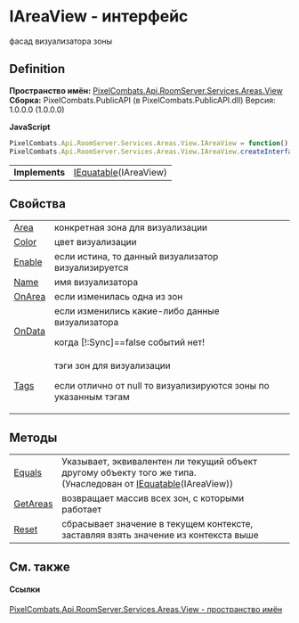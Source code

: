 # IAreaView - интерфейс


фасад визуализатора зоны



## Definition
**Пространство имён:** <a href="d42615c4-2647-6043-f483-ab072442c0ce">PixelCombats.Api.RoomServer.Services.Areas.View</a>  
**Сборка:** PixelCombats.PublicAPI (в PixelCombats.PublicAPI.dll) Версия: 1.0.0.0 (1.0.0.0)

**JavaScript**
``` JavaScript
PixelCombats.Api.RoomServer.Services.Areas.View.IAreaView = function();
PixelCombats.Api.RoomServer.Services.Areas.View.IAreaView.createInterface('PixelCombats.Api.RoomServer.Services.Areas.View.IAreaView');
```

<table><tr><td><strong>Implements</strong></td><td><a href="https://learn.microsoft.com/dotnet/api/system.iequatable-1" target="_blank" rel="noopener noreferrer">IEquatable</a>(IAreaView)</td></tr>
</table>



## Свойства
<table>
<tr>
<td><a href="37e5ef82-74c0-d867-5417-315da2a3af7e">Area</a></td>
<td>конкретная зона для визуализации</td></tr>
<tr>
<td><a href="b00812cf-a66b-510f-4d9d-f40f5b3fe63b">Color</a></td>
<td>цвет визуализации</td></tr>
<tr>
<td><a href="626640fb-f240-dadd-140c-a30905742f0d">Enable</a></td>
<td>если истина, то данный визуализатор визуализируется</td></tr>
<tr>
<td><a href="41a8f7a1-3a32-9104-d7cc-d462fbc3303b">Name</a></td>
<td>имя визуализатора</td></tr>
<tr>
<td><a href="0d279721-41cf-8556-8485-0eaa4bc8cc8d">OnArea</a></td>
<td>если изменилась одна из зон</td></tr>
<tr>
<td><a href="9b69ce3d-740e-b510-a8b8-628b9df7683d">OnData</a></td>
<td>если изменились какие-либо данные визуализатора <p>когда [!:Sync]==false событий нет!</p></td></tr>
<tr>
<td><a href="c8176635-31b3-fd5a-6e20-8ca006ea12cb">Tags</a></td>
<td>тэги зон для визуализации <p>если отлично от null то визуализируются зоны по указанным тэгам</p></td></tr>
</table>

## Методы
<table>
<tr>
<td><a href="https://learn.microsoft.com/dotnet/api/system.iequatable-1.equals#system-iequatable-1-equals(-0)" target="_blank" rel="noopener noreferrer">Equals</a></td>
<td>Указывает, эквивалентен ли текущий объект другому объекту того же типа.<br />(Унаследован от <a href="https://learn.microsoft.com/dotnet/api/system.iequatable-1" target="_blank" rel="noopener noreferrer">IEquatable</a>(IAreaView))</td></tr>
<tr>
<td><a href="cb72f842-9d3b-d2e9-6b79-7ebe4a841a8e">GetAreas</a></td>
<td>возвращает массив всех зон, с которыми работает</td></tr>
<tr>
<td><a href="3907bf0b-56c1-1826-f6d5-134c63597c85">Reset</a></td>
<td>сбрасывает значение в текущем контексте, заставляя взять значение из контекста выше</td></tr>
</table>

## См. также


#### Ссылки
<a href="d42615c4-2647-6043-f483-ab072442c0ce">PixelCombats.Api.RoomServer.Services.Areas.View - пространство имён</a>  
